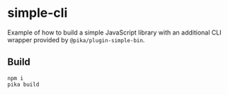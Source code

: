 # simple-cli

Example of how to build a simple JavaScript library with an additional CLI wrapper provided by `@pika/plugin-simple-bin`.

## Build

```
npm i
pika build
```